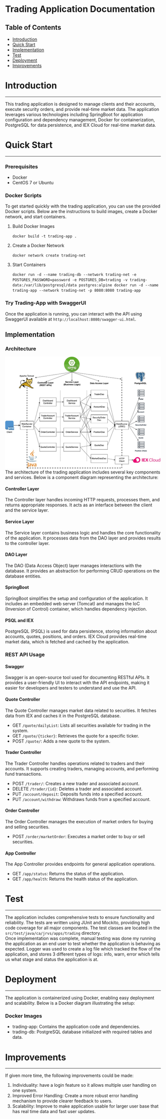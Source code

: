 Trading Application Documentation
=================================

Table of Contents
-----------------

-   [Introduction](#Introduction)
-   [Quick Start](#Quick-Start)
-   [Implementation](#Implementation)
-   [Test](#Test)
-   [Deployment](#Deployment)
-   [Improvements](#Improvements)

# Introduction
------------

This trading application is designed to manage clients and their accounts, execute security orders, and provide real-time market data. The application leverages various technologies including SpringBoot for application configuration and dependency management, Docker for containerization, PostgreSQL for data persistence, and IEX Cloud for real-time market data.

# Quick Start
-----------

### Prerequisites

-   Docker
-   CentOS 7 or Ubuntu 

### Docker Scripts

To get started quickly with the trading application, you can use the provided Docker scripts. Below are the instructions to build images, create a Docker network, and start containers.

1.  Build Docker Images

    `docker build -t trading-app .`

2.  Create a Docker Network

    `docker network create trading-net`

3.  Start Containers

    `docker run -d --name trading-db --network trading-net -e POSTGRES_PASSWORD=password -e POSTGRES_DB=trading -v trading-data:/var/lib/postgresql/data postgres:alpine
    docker run -d --name trading-app --network trading-net -p 8080:8080 trading-app`

### Try Trading-App with SwaggerUI

Once the application is running, you can interact with the API using SwaggerUI available at `http://localhost:8080/swagger-ui.html`.

Implementation
--------------

### Architecture
![Architecture Image](assets/TradingApp_Architecture.jpg)
The architecture of the trading application includes several key components and services. Below is a component diagram representing the architecture:

#### Controller Layer

The Controller layer handles incoming HTTP requests, processes them, and returns appropriate responses. It acts as an interface between the client and the service layer.

#### Service Layer

The Service layer contains business logic and handles the core functionality of the application. It processes data from the DAO layer and provides results to the controller layer.

#### DAO Layer

The DAO (Data Access Object) layer manages interactions with the database. It provides an abstraction for performing CRUD operations on the database entities.

#### SpringBoot

SpringBoot simplifies the setup and configuration of the application. It includes an embedded web server (Tomcat) and manages the IoC (Inversion of Control) container, which handles dependency injection.

#### PSQL and IEX

PostgreSQL (PSQL) is used for data persistence, storing information about accounts, quotes, positions, and orders. IEX Cloud provides real-time market data, which is fetched and cached by the application.

### REST API Usage

#### Swagger

Swagger is an open-source tool used for documenting RESTful APIs. It provides a user-friendly UI to interact with the API endpoints, making it easier for developers and testers to understand and use the API.

#### Quote Controller

The Quote Controller manages market data related to securities. It fetches data from IEX and caches it in the PostgreSQL database.

-   GET `/quote/dailyList`: Lists all securities available for trading in the system.
-   GET `/quote/{ticker}`: Retrieves the quote for a specific ticker.
-   POST `/quote/`: Adds a new quote to the system.

#### Trader Controller

The Trader Controller handles operations related to traders and their accounts. It supports creating traders, managing accounts, and performing fund transactions.

-   POST `/trader/`: Creates a new trader and associated account.
-   DELETE `/trader/{id}`: Deletes a trader and associated account.
-   PUT `/account/deposit`: Deposits funds into a specified account.
-   PUT `/account/withdraw`: Withdraws funds from a specified account.

#### Order Controller

The Order Controller manages the execution of market orders for buying and selling securities.

-   POST `/order/marketOrder`: Executes a market order to buy or sell securities.

#### App Controller

The App Controller provides endpoints for general application operations.

-   GET `/app/status`: Returns the status of the application.
-   GET `/app/health`: Returns the health status of the application.


# Test
----

The application includes comprehensive tests to ensure functionality and reliability. The tests are written using JUnit and Mockito, providing high code coverage for all major components. The test classes are located in the `src/test/java/ca/jrvs/apps/trading` directory. <br>
Once implementation was complete, manual testing was done my running the application as an end user to test whether the application is behaving as expected. Logger was used to create a log file which tracked the flow of the application, and stores 3 different types of logs: info, warn, error which tells us what stage and status the application is at.

# Deployment
----------

The application is containerized using Docker, enabling easy deployment and scalability. Below is a Docker diagram illustrating the setup:

### Docker Images

-   trading-app: Contains the application code and dependencies.
-   trading-db: PostgreSQL database initialized with required tables and data.

# Improvements
------------

If given more time, the following improvements could be made:

1. Individuality: have a login feature so it allows multiple user handling on one system.
2.  Improved Error Handling: Create a more robust error handling mechanism to provide clearer feedback to users.
3.  Scalability: Improve to make application usable for larger user base that has real time data and fast user updates.
